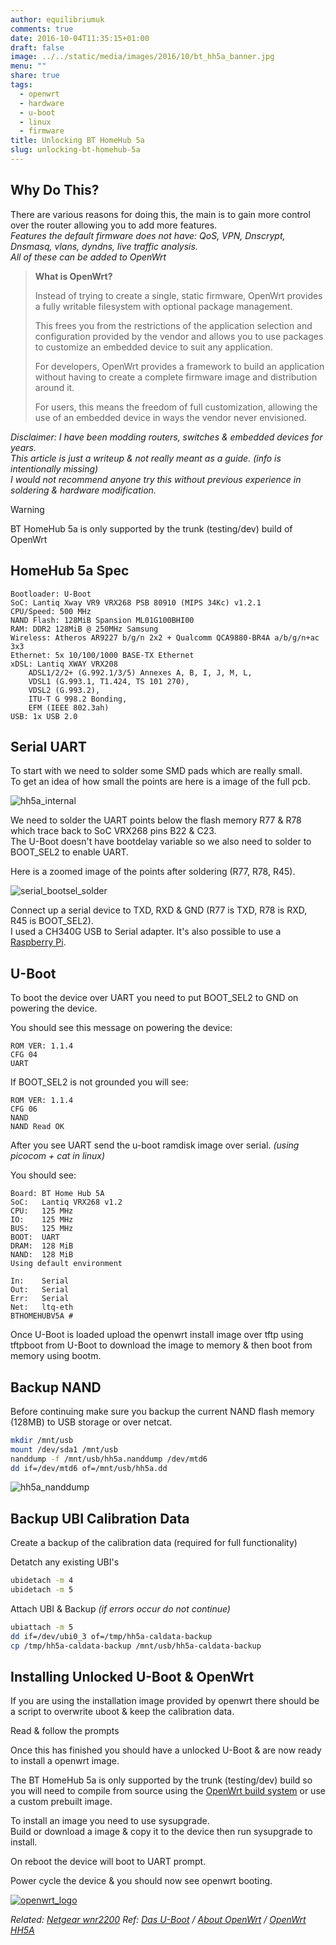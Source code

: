 ```yaml
---
author: equilibriumuk
comments: true
date: 2016-10-04T11:35:15+01:00
draft: false
image: ../../static/media/images/2016/10/bt_hh5a_banner.jpg
menu: ""
share: true
tags:
  - openwrt
  - hardware
  - u-boot
  - linux
  - firmware
title: Unlocking BT HomeHub 5a
slug: unlocking-bt-homehub-5a
---
```


## Why Do This?

There are various reasons for doing this, the main is to gain more control over the router allowing you to add more features.<br />
_Features the default firmware does not have: QoS, VPN, Dnscrypt, Dnsmasq, vlans, dyndns, live traffic analysis._<br />
_All of these can be added to OpenWrt_

<blockquote><p><strong>What is OpenWrt?</strong></p>

<p>Instead of trying to create a single, static firmware, OpenWrt provides a fully writable filesystem with optional package management.</p>
<p>This frees you from the restrictions of the application selection and configuration provided by the vendor and allows you to use packages to customize an embedded device to suit any application.</p>
<p>For developers, OpenWrt provides a framework to build an application without having to create a complete firmware image and distribution around it.</p>
<p>For users, this means the freedom of full customization, allowing the use of an embedded device in ways the vendor never envisioned.</p></blockquote>

_Disclaimer: I have been modding routers, switches & embedded devices for years.<br/>
This article is just a writeup & not really meant as a guide. (info is intentionally missing)<br/>
I would not recommend anyone try this without previous experience in soldering & hardware modification._

<article class="message is-warning">
  <div class="message-header">
    <p>Warning</p>
  </div>
  <div class="message-body">
    BT HomeHub 5a is only supported by the trunk (testing/dev) build of OpenWrt
  </div>
</article>

## HomeHub 5a Spec

    Bootloader: U-Boot
    SoC: Lantiq Xway VR9 VRX268 PSB 80910 (MIPS 34Kc) v1.2.1
    CPU/Speed: 500 MHz
    NAND Flash: 128MiB Spansion ML01G100BHI00
    RAM: DDR2 128MiB @ 250MHz Samsung
    Wireless: Atheros AR9227 b/g/n 2x2 + Qualcomm QCA9880-BR4A a/b/g/n+ac 3x3
    Ethernet: 5x 10/100/1000 BASE-TX Ethernet
    xDSL: Lantiq XWAY VRX208
        ADSL1/2/2+ (G.992.1/3/5) Annexes A, B, I, J, M, L,
        VDSL1 (G.993.1, T1.424, TS 101 270),
        VDSL2 (G.993.2),
        ITU-T G 998.2 Bonding,
        EFM (IEEE 802.3ah)
    USB: 1x USB 2.0

## Serial UART

To start with we need to solder some SMD pads which are really small.<br/>
To get an idea of how small the points are here is a image of the full pcb.

<img class="border" src="/media/images/2016/10/hh5a_internal.jpg" alt="hh5a_internal">

We need to solder the UART points below the flash memory R77 & R78 which trace back to SoC VRX268 pins B22 & C23.<br/>
The U-Boot doesn't have bootdelay variable so we also need to solder to BOOT_SEL2 to enable UART.

Here is a zoomed image of the points after soldering (R77, R78, R45).

<img class="border" src="/media/images/2016/10/serial_bootsel_solder.jpg" alt="serial_bootsel_solder">

Connect up a serial device to TXD, RXD & GND (R77 is TXD, R78 is RXD, R45 is BOOT_SEL2).<br />
I used a CH340G USB to Serial adapter. It's also possible to use a <a href="http://pinout.xyz/pinout/uart" target="_blank">Raspberry Pi</a>.

## U-Boot

To boot the device over UART you need to put BOOT_SEL2 to GND on powering the device.

You should see this message on powering the device:

    ROM VER: 1.1.4
    CFG 04
    UART

If BOOT_SEL2 is not grounded you will see:

    ROM VER: 1.1.4
    CFG 06
    NAND
    NAND Read OK

After you see UART send the u-boot ramdisk image over serial. _(using picocom + cat in linux)_

You should see:

    Board: BT Home Hub 5A
    SoC:   Lantiq VRX268 v1.2
    CPU:   125 MHz
    IO:    125 MHz
    BUS:   125 MHz
    BOOT:  UART
    DRAM:  128 MiB
    NAND:  128 MiB
    Using default environment

    In:    Serial
    Out:   Serial
    Err:   Serial
    Net:   ltq-eth
    BTHOMEHUBV5A #

Once U-Boot is loaded upload the openwrt install image over tftp using tftpboot from U-Boot to download the image to memory & then boot from memory using bootm.

## Backup NAND

Before continuing make sure you backup the current NAND flash memory (128MB) to USB storage or over netcat.

```bash
mkdir /mnt/usb
mount /dev/sda1 /mnt/usb
nanddump -f /mnt/usb/hh5a.nanddump /dev/mtd6
dd if=/dev/mtd6 of=/mnt/usb/hh5a.dd
```

<img class="border" src="/media/images/2016/10/hh5a_nanddump.jpg" alt="hh5a_nanddump">

## Backup UBI Calibration Data

Create a backup of the calibration data (required for full functionality)

Detatch any existing UBI's

```bash
ubidetach -m 4
ubidetach -m 5
```

Attach UBI & Backup _(if errors occur do not continue)_

```bash
ubiattach -m 5
dd if=/dev/ubi0_3 of=/tmp/hh5a-caldata-backup
cp /tmp/hh5a-caldata-backup /mnt/usb/hh5a-caldata-backup
```

## Installing Unlocked U-Boot & OpenWrt

If you are using the installation image provided by openwrt there should be a script to overwrite uboot & keep the calibration data.

Read & follow the prompts

Once this has finished you should have a unlocked U-Boot & are now ready to install a openwrt image.

The BT HomeHub 5a is only supported by the trunk (testing/dev) build so you will need to compile from source using the <a href="https://wiki.openwrt.org/doc/howto/build" target="_blank">OpenWrt build system</a> or use a custom prebuilt image.

To install an image you need to use sysupgrade.<br/>
Build or download a image & copy it to the device then run sysupgrade to install.

On reboot the device will boot to UART prompt.

Power cycle the device & you should now see openwrt booting.

<a href="https://wiki.openwrt.org/doc/howto/firstlogin" target="_blank"><img src="/media/images/2015/07/openwrtlogo_sm.png" alt="openwrt_logo"></a>

<p class="text-right"><em>Related: <a href="/2015/07/13/netgear-wnr2200-openwrt-usb-support/">Netgear wnr2200</a> Ref: <a href="http://www.denx.de/wiki/U-Boot/" target="_blank">Das U-Boot</a> / <a href="https://wiki.openwrt.org/about/start" target="_blank">About OpenWrt</a> / <a href="https://wiki.openwrt.org/toh/bt/homehub_v5a" target="_blank">OpenWrt HH5A</a></em></p>
